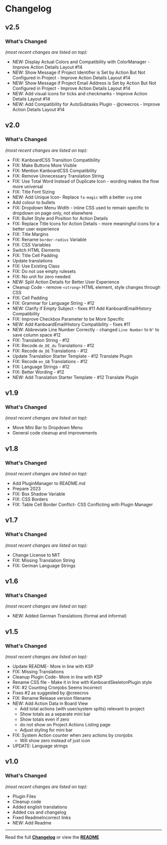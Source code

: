 # Changelog


## v2.5

### What's Changed

_(most recent changes are listed on top):_
- NEW: Display Actual Colors and Compatibility with ColorManager - Improve Action Details Layout #14
- NEW: Show Message if Project Identifier is Set by Action But Not Configured in Project - Improve Action Details Layout #14
- NEW: Show Message if Project Email Address is Set by Action But Not Configured in Project - Improve Action Details Layout #14
- NEW: Add visual icons for ticks and checkmarks - Improve Action Details Layout #14
- NEW: Add Compatibility for AutoSubtasks Plugin - @creecros - Improve Action Details Layout #14


## v2.0

### What's Changed

_(most recent changes are listed on top):_
- FIX: KanboardCSS Transition Compatibility
- FIX: Make Buttons More Visible
- FIX: Mention KanboardCSS Compatibility
- FIX: Remove Unnecessary Translation String
- FIX: Use Total Word Instead of Duplicate Icon - wording makes the flow more universal
- FIX: Title Font Sizing
- NEW: Add Unique Icon- Replace `fa-magic` with a better `svg` one
- Add colour to bullets
- FIX: Dropdown Menu Width - inline CSS used to remain specific to dropdown on page only, not elsewhere
- FIX: Bullet Style and Position for Action Details
- FIX: Replace Title Icons for Action Details - more meaningful icons for a better user experience
- FIX: Title Margins
- FIX: Rename `border-radius` Variable
- FIX: CSS Variables
- Switch HTML Elements
- FIX: Title Cell Padding
- Update translations
- FIX: Use Existing Class
- FIX: Do not use empty rulesets
- FIX: No unit for zero needed
- NEW: Split Action Details for Better User Experience
- Cleanup Code - remove `<strong>` HTML element, style changes through CSS
- FIX: Cell Padding
- FIX: Grammar for Language String - #12
- NEW: Clarify if Empty Subject - fixes #11 Add KanboardEmailHistory Compatibility
- FIX: Improve Checkbox Parameter to be More Specific
- NEW: Add KanboardEmailHistory Compatibility - fixes #11
- NEW: Abbreviate Line Number Correctly - changed `Line Number` to `N°` to save column space #12
- FIX: Translation String - #12
- FIX: Recode `de_DE_du` Translations - #12
- FIX: Recode `de_DE` Translations - #12
- Update Translation Starter Template - #12 Translate Plugin
- FIX: Recode `en_GB` Translations - #12
- FIX: Language Strings - #12
- FIX: Better Wording - #12
- NEW: Add Translation Starter Template - #12 Translate Plugin


## v1.9

### What's Changed

_(most recent changes are listed on top):_
- Move Mini Bar to Dropdown Menu
- General code cleanup and improvements


## v1.8

### What's Changed

_(most recent changes are listed on top):_
- Add PluginManager to README.md
- Prepare 2023
- FIX: Box Shadow Variable
- FIX: CSS Borders
- FIX: Table Cell Border Conflict- CSS Conflicting with Plugin Manager


## v1.7

### What's Changed

_(most recent changes are listed on top):_
- Change License to MIT
- FIX: Missing Translation String
- FIX: German Language Strings


## v1.6

### What's Changed

_(most recent changes are listed on top):_
- NEW: Added German Translations (formal and informal)


## v1.5

### What's Changed

_(most recent changes are listed on top):_
- Update README- More in line with KSP
- FIX: Missing Translations
- Cleanup Plugin Code- More in line with KSP
- Rename CSS file - Make it in line with KanboardSkeletonPlugin style
- FIX: #2 Counting Cronjobs Seems Incorrect
- Fixes #2 as suggested by @creecros
- FIX: Rename Release version filename
- NEW: Add Action Data in Board View
  - Add total actions (with user/system splits) relevant to project
  - Show totals as a separate mini bar
  - Show totals even if zero
  - do not show on Project Actions Listing page
  - Adjust styling for mini bar
- FIX: System Action counter when zero actions by cronjobs
  - Will show zero instead of just icon
- UPDATE: Language strings


## v1.0

### What's Changed

_(most recent changes are listed on top):_
- Plugin Files
- Cleanup code
- Added english translations
- Added css and changelog
- Fixed ReadmeIncorrect links
- NEW: Add Readme

---

Read the full [**Changelog**](../master/changelog.md "See changes") or view the [**README**](../master/README.md "View README")
